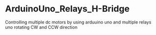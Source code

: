 # ArduinoUno_Relays_H-Bridge
Controlling multiple dc motors by using arduuino uno and multiple relays uno rotating CW and CCW direction
